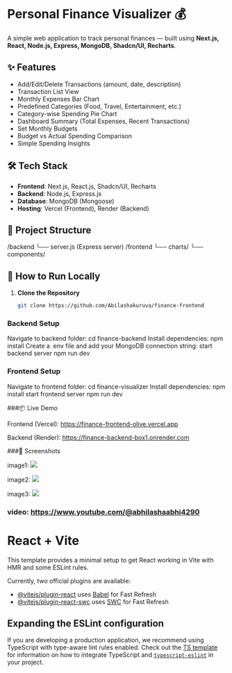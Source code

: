 # Personal Finance Visualizer 💰

A simple web application to track personal finances — built using **Next.js, React, Node.js, Express, MongoDB, Shadcn/UI, Recharts**.

## ✨ Features

- Add/Edit/Delete Transactions (amount, date, description)
- Transaction List View
- Monthly Expenses Bar Chart
- Predefined Categories (Food, Travel, Entertainment, etc.)
- Category-wise Spending Pie Chart
- Dashboard Summary (Total Expenses, Recent Transactions)
- Set Monthly Budgets
- Budget vs Actual Spending Comparison
- Simple Spending Insights

## 🛠️ Tech Stack

- **Frontend**: Next.js, React.js, Shadcn/UI, Recharts
- **Backend**: Node.js, Express.js
- **Database**: MongoDB (Mongoose)
- **Hosting**: Vercel (Frontend), Render (Backend)

## 📂 Project Structure

/backend └── server.js (Express server) /frontend └── charts/ └── components/


## 🚀 How to Run Locally

1. **Clone the Repository**
   ```bash
   git clone https://github.com/Abilashakuruva/finance-frontend

 ###  Backend Setup
 Navigate to backend folder: cd finance-backend
Install dependencies: npm install
Create a .env file and add your MongoDB connection string:
start backend server npm run dev

###  Frontend Setup
 Navigate to frontend folder: cd finance-visualizer
Install dependencies: npm install
start frontend server npm run dev


###📦 Live Demo

Frontend (Vercel): https://finance-frontend-olive.vercel.app

Backend (Render): https://finance-backend-box1.onrender.com



###📸 Screenshots

image1:
<img src="https://res.cloudinary.com/dzwzh1wki/image/upload/v1745850004/Screenshot_2025-04-28_194451_yxx8o4.png"/>

image2: 
<img src="https://res.cloudinary.com/dzwzh1wki/image/upload/v1745850004/Screenshot_2025-04-28_194739_ms2xsb.png"/>

image3: 
<img src="https://res.cloudinary.com/dzwzh1wki/image/upload/v1745850005/Screenshot_2025-04-28_194812_bdvllx.png"/>

### video:  https://www.youtube.com/@abhilashaabhi4290











# React + Vite

This template provides a minimal setup to get React working in Vite with HMR and some ESLint rules.

Currently, two official plugins are available:

- [@vitejs/plugin-react](https://github.com/vitejs/vite-plugin-react/blob/main/packages/plugin-react) uses [Babel](https://babeljs.io/) for Fast Refresh
- [@vitejs/plugin-react-swc](https://github.com/vitejs/vite-plugin-react/blob/main/packages/plugin-react-swc) uses [SWC](https://swc.rs/) for Fast Refresh

## Expanding the ESLint configuration

If you are developing a production application, we recommend using TypeScript with type-aware lint rules enabled. Check out the [TS template](https://github.com/vitejs/vite/tree/main/packages/create-vite/template-react-ts) for information on how to integrate TypeScript and [`typescript-eslint`](https://typescript-eslint.io) in your project.
